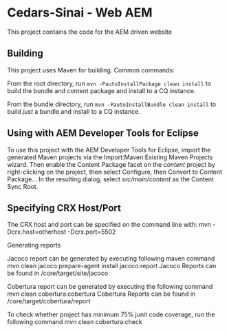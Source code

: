 # Cedars-Sinai - Web AEM

This project contains the code for the AEM driven website

## Building

This project uses Maven for building. Common commands:

From the root directory, run ``mvn -PautoInstallPackage clean install`` to build the bundle and content package and install to a CQ instance.

From the bundle directory, run ``mvn -PautoInstallBundle clean install`` to build *just* a bundle and install to a CQ instance.

## Using with AEM Developer Tools for Eclipse

To use this project with the AEM Developer Tools for Eclipse, import the generated Maven projects via the Import:Maven:Existing Maven Projects wizard. Then enable the Content Package facet on the _content_ project by right-clicking on the project, then select Configure, then Convert to Content Package... In the resulting dialog, select _src/main/content_ as the Content Sync Root.

## Specifying CRX Host/Port

The CRX host and port can be specified on the command line with:
mvn -Dcrx.host=otherhost -Dcrx.port=5502 <goals>


Generating reports

Jacoco report can be generated by executing following maven command
 mvn clean jacoco:prepare-agent install jacoco:report
 Jacoco Reports can be found in <Your-Project-Directory>/core/target/site/jacoco
 
 Cobertura report can be generated by executing the following command
 mvn clean cobertura:cobertura
 Cobertura Reports can be found in <Your-Project-Directory>/core/target/cobertura/report
 
To check whether project has minimum 75% junit code coverage, run the following command
mvn clean cobertura:check
